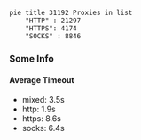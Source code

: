 
```mermaid
pie title 31192 Proxies in list
    "HTTP" : 21297
    "HTTPS": 4174
    "SOCKS" : 8846
```

### Some Info
#### Average Timeout

- mixed: 3.5s
- http: 1.9s
- https: 8.6s
- socks: 6.4s